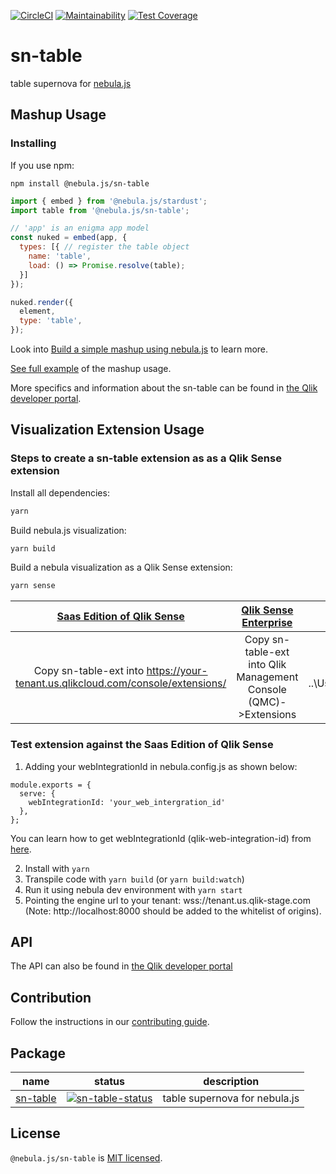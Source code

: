 [![CircleCI](https://circleci.com/gh/qlik-oss/sn-table.svg?style=shield)](https://circleci.com/gh/qlik-oss/sn-table)
[![Maintainability](https://api.codeclimate.com/v1/badges/cffe9ecd336c16de6dc2/maintainability)](https://codeclimate.com/github/qlik-oss/sn-table/maintainability)
[![Test Coverage](https://api.codeclimate.com/v1/badges/cffe9ecd336c16de6dc2/test_coverage)](https://codeclimate.com/github/qlik-oss/sn-table/test_coverage)

# sn-table

table supernova for [nebula.js]

## Mashup Usage

### Installing

If you use npm:

`npm install @nebula.js/sn-table`

```js
import { embed } from '@nebula.js/stardust';
import table from '@nebula.js/sn-table';

// 'app' is an enigma app model
const nuked = embed(app, {
  types: [{ // register the table object
    name: 'table',
    load: () => Promise.resolve(table);
  }]
});

nuked.render({
  element,
  type: 'table',
});
```

Look into [Build a simple mashup using nebula.js](https://qlik.dev/tutorials/build-a-simple-mashup-using-nebulajs) to learn more.

[See full example](./mashup-example) of the mashup usage.

More specifics and information about the sn-table can be found in [the Qlik developer portal](https://qlik.dev/libraries-and-tools/visualizations/table).

## Visualization Extension Usage

### Steps to create a sn-table extension as as a Qlik Sense extension

Install all dependencies:

```sh
yarn
```

Build nebula.js visualization:

```sh
yarn build
```

Build a nebula visualization as a Qlik Sense extension:

```sh
yarn sense
```

|                          [Saas Edition of Qlik Sense]                           |                     [Qlik Sense Enterprise]                      |                            [Qlik Sense Desktop]                            |
| :-----------------------------------------------------------------------------: | :--------------------------------------------------------------: | :------------------------------------------------------------------------: |
| Copy sn-table-ext into https://your-tenant.us.qlikcloud.com/console/extensions/ | Copy sn-table-ext into Qlik Management Console (QMC)->Extensions | Copy sn-table-ext into ..\Users\<UserName>\Documents\Qlik\Sense\Extensions |

### Test extension against the Saas Edition of Qlik Sense

1. Adding your webIntegrationId in nebula.config.js as shown below:

```
module.exports = {
  serve: {
    webIntegrationId: 'your_web_intergration_id'
  },
};
```

You can learn how to get webIntegrationId (qlik-web-integration-id) from [here](https://qlik.dev/tutorials/build-a-simple-mashup-using-nebulajs#set-up-a-qlik-sense-saas-account).

2. Install with `yarn`
3. Transpile code with `yarn build` (or `yarn build:watch`)
4. Run it using nebula dev environment with `yarn start`
5. Pointing the engine url to your tenant: wss://tenant.us.qlik-stage.com (Note: http://localhost:8000 should be added to the whitelist of origins).

## API

The API can also be found in [the Qlik developer portal](https://qlik.dev/apis/javascript/nebula-table)

## Contribution

Follow the instructions in our [contributing guide](./.github/CONTRIBUTION.md).

## Package

| name       | status                             | description                   |
| ---------- | ---------------------------------- | ----------------------------- |
| [sn-table] | [![sn-table-status]][sn-table-npm] | table supernova for nebula.js |

## License

`@nebula.js/sn-table` is [MIT licensed](./LICENSE).

[nebula.js]: https://qlik.dev/libraries-and-tools/nebulajs
[sn-table]: https://github.com/qlik-oss/sn-table
[sn-table-status]: https://img.shields.io/npm/v/@nebula.js/sn-table.svg
[sn-table-npm]: https://www.npmjs.com/package/@nebula.js/sn-table
[saas edition of qlik sense]: https://help.qlik.com/en-US/cloud-services/Subsystems/Hub/Content/Sense_Hub/Admin/mc-extensions.htm
[qlik sense enterprise]: https://help.qlik.com/en-US/sense-developer/May2021/Subsystems/Extensions/Content/Sense_Extensions/Howtos/deploy-extensions.htm
[qlik sense desktop]: https://help.qlik.com/en-US/sense-developer/May2021/Subsystems/Extensions/Content/Sense_Extensions/Howtos/deploy-extensions.htm
